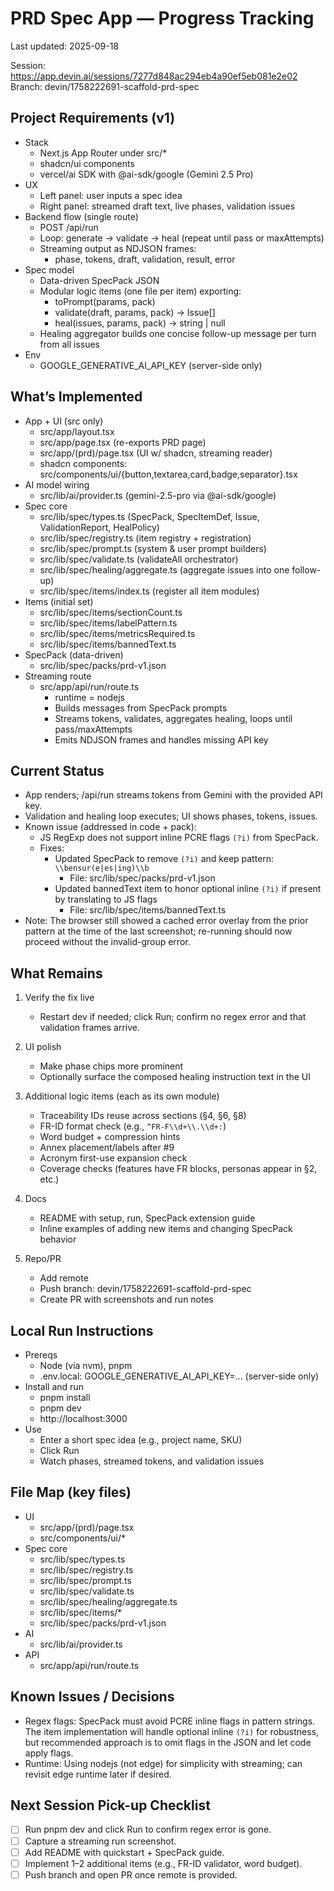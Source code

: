 # PRD Spec App — Progress Tracking

Last updated: 2025-09-18

Session: https://app.devin.ai/sessions/7277d848ac294eb4a90ef5eb081e2e02  
Branch: devin/1758222691-scaffold-prd-spec

## Project Requirements (v1)

- Stack
  - Next.js App Router under src/*
  - shadcn/ui components
  - vercel/ai SDK with @ai-sdk/google (Gemini 2.5 Pro)
- UX
  - Left panel: user inputs a spec idea
  - Right panel: streamed draft text, live phases, validation issues
- Backend flow (single route)
  - POST /api/run
  - Loop: generate → validate → heal (repeat until pass or maxAttempts)
  - Streaming output as NDJSON frames:
    - phase, tokens, draft, validation, result, error
- Spec model
  - Data-driven SpecPack JSON
  - Modular logic items (one file per item) exporting:
    - toPrompt(params, pack)
    - validate(draft, params, pack) → Issue[]
    - heal(issues, params, pack) → string | null
  - Healing aggregator builds one concise follow-up message per turn from all issues
- Env
  - GOOGLE_GENERATIVE_AI_API_KEY (server-side only)

## What’s Implemented

- App + UI (src only)
  - src/app/layout.tsx
  - src/app/page.tsx (re-exports PRD page)
  - src/app/(prd)/page.tsx (UI w/ shadcn, streaming reader)
  - shadcn components: src/components/ui/{button,textarea,card,badge,separator}.tsx
- AI model wiring
  - src/lib/ai/provider.ts (gemini-2.5-pro via @ai-sdk/google)
- Spec core
  - src/lib/spec/types.ts (SpecPack, SpecItemDef, Issue, ValidationReport, HealPolicy)
  - src/lib/spec/registry.ts (item registry + registration)
  - src/lib/spec/prompt.ts (system & user prompt builders)
  - src/lib/spec/validate.ts (validateAll orchestrator)
  - src/lib/spec/healing/aggregate.ts (aggregate issues into one follow-up)
  - src/lib/spec/items/index.ts (register all item modules)
- Items (initial set)
  - src/lib/spec/items/sectionCount.ts
  - src/lib/spec/items/labelPattern.ts
  - src/lib/spec/items/metricsRequired.ts
  - src/lib/spec/items/bannedText.ts
- SpecPack (data-driven)
  - src/lib/spec/packs/prd-v1.json
- Streaming route
  - src/app/api/run/route.ts
    - runtime = nodejs
    - Builds messages from SpecPack prompts
    - Streams tokens, validates, aggregates healing, loops until pass/maxAttempts
    - Emits NDJSON frames and handles missing API key

## Current Status

- App renders; /api/run streams tokens from Gemini with the provided API key.
- Validation and healing loop executes; UI shows phases, tokens, issues.
- Known issue (addressed in code + pack):
  - JS RegExp does not support inline PCRE flags `(?i)` from SpecPack.
  - Fixes:
    - Updated SpecPack to remove `(?i)` and keep pattern: `\\bensur(e|es|ing)\\b`
      - File: src/lib/spec/packs/prd-v1.json
    - Updated bannedText item to honor optional inline `(?i)` if present by translating to JS flags
      - File: src/lib/spec/items/bannedText.ts
- Note: The browser still showed a cached error overlay from the prior pattern at the time of the last screenshot; re-running should now proceed without the invalid-group error.

## What Remains

1) Verify the fix live
   - Restart dev if needed; click Run; confirm no regex error and that validation frames arrive.

2) UI polish
   - Make phase chips more prominent
   - Optionally surface the composed healing instruction text in the UI

3) Additional logic items (each as its own module)
   - Traceability IDs reuse across sections (§4, §6, §8)
   - FR-ID format check (e.g., `^FR-F\\d+\\.\\d+:`)
   - Word budget + compression hints
   - Annex placement/labels after #9
   - Acronym first-use expansion check
   - Coverage checks (features have FR blocks, personas appear in §2, etc.)

4) Docs
   - README with setup, run, SpecPack extension guide
   - Inline examples of adding new items and changing SpecPack behavior

5) Repo/PR
   - Add remote
   - Push branch: devin/1758222691-scaffold-prd-spec
   - Create PR with screenshots and run notes

## Local Run Instructions

- Prereqs
  - Node (via nvm), pnpm
  - .env.local: GOOGLE_GENERATIVE_AI_API_KEY=... (server-side only)
- Install and run
  - pnpm install
  - pnpm dev
  - http://localhost:3000
- Use
  - Enter a short spec idea (e.g., project name, SKU)
  - Click Run
  - Watch phases, streamed tokens, and validation issues

## File Map (key files)

- UI
  - src/app/(prd)/page.tsx
  - src/components/ui/*
- Spec core
  - src/lib/spec/types.ts
  - src/lib/spec/registry.ts
  - src/lib/spec/prompt.ts
  - src/lib/spec/validate.ts
  - src/lib/spec/healing/aggregate.ts
  - src/lib/spec/items/*
  - src/lib/spec/packs/prd-v1.json
- AI
  - src/lib/ai/provider.ts
- API
  - src/app/api/run/route.ts

## Known Issues / Decisions

- Regex flags: SpecPack must avoid PCRE inline flags in pattern strings. The item implementation will handle optional inline `(?i)` for robustness, but recommended approach is to omit flags in the JSON and let code apply flags.
- Runtime: Using nodejs (not edge) for simplicity with streaming; can revisit edge runtime later if desired.

## Next Session Pick-up Checklist

- [ ] Run pnpm dev and click Run to confirm regex error is gone.
- [ ] Capture a streaming run screenshot.
- [ ] Add README with quickstart + SpecPack guide.
- [ ] Implement 1–2 additional items (e.g., FR-ID validator, word budget).
- [ ] Push branch and open PR once remote is provided.
